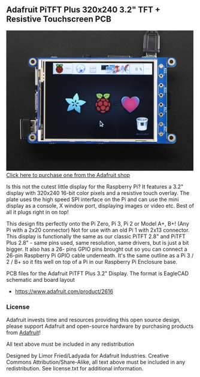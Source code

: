 ## Adafruit PiTFT Plus 320x240 3.2" TFT + Resistive Touchscreen PCB
<a href="http://www.adafruit.com/products/2616"><img src="assets/image.jpg?raw=true" width="500px"><br/>
Click here to purchase one from the Adafruit shop</a>

Is this not the cutest little display for the Raspberry Pi? It features a 3.2" display with 320x240 16-bit color pixels and a resistive touch overlay. The plate uses the high speed SPI interface on the Pi and can use the mini display as a console, X window port, displaying images or video etc. Best of all it plugs right in on top!

This design fits perfectly onto the Pi Zero, Pi 3, Pi 2 or Model A+, B+! (Any Pi with a 2x20 connector) Not for use with an old Pi 1 with 2x13 connector. This display is functionally the same as our classic PiTFT 2.8" and PiTFT Plus 2.8" - same pins used, same resolution, same drivers, but is just a bit bigger. It also has a 26- pins GPIO pins brought out so you can connect a 26-pin Raspberry Pi GPIO cable underneath. It's the same outline as a Pi 3 / 2 / B+ so it fits well on top of a Pi in our Raspberry Pi Enclosure base.

PCB files for the Adafruit PiTFT Plus 3.2" Display. The format is EagleCAD schematic and board layout
- https://www.adafruit.com/product/2616

### License

Adafruit invests time and resources providing this open source design, please support Adafruit and open-source hardware by purchasing products from [Adafruit](https://www.adafruit.com)!

All text above must be included in any redistribution

Designed by Limor Fried/Ladyada for Adafruit Industries.
Creative Commons Attribution/Share-Alike, all text above must be included in any redistribution. 
See license.txt for additional information.
